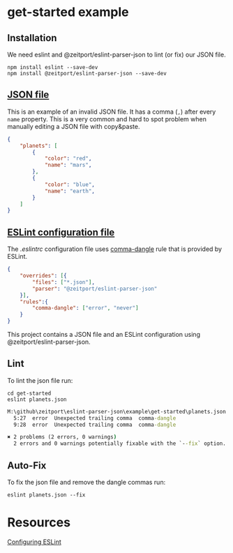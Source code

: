 # get-started example

## Installation

We need eslint and @zeitport/eslint-parser-json to lint (or fix) our JSON file.

```
npm install eslint --save-dev
npm install @zeitport/eslint-parser-json --save-dev
```

## [JSON file]

This is an example of an invalid JSON file. It has a comma (`,`) after every `name` property. This is a very common and hard to spot problem when manually editing a JSON file with copy&paste.

```json
{
    "planets": [
        {
            "color": "red",
            "name": "mars",
        },
        {
            "color": "blue",
            "name": "earth",
        }
    ]
}
```

## [ESLint configuration file]

The _.eslintrc_ configuration file uses [comma-dangle] rule that is provided by ESLint.

```json
{
    "overrides": [{
        "files": ["*.json"],
        "parser": "@zeitport/eslint-parser-json"
    }],
    "rules":{
        "comma-dangle": ["error", "never"]
    }
}
```

This project contains a JSON file and an ESLint configuration using @zeitport/eslint-parser-json.

## Lint

To lint the json file run:

```
cd get-started
eslint planets.json
```

```cmd
M:\github\zeitport\eslint-parser-json\example\get-started\planets.json
  5:27  error  Unexpected trailing comma  comma-dangle
  9:28  error  Unexpected trailing comma  comma-dangle

✖ 2 problems (2 errors, 0 warnings)
  2 errors and 0 warnings potentially fixable with the `--fix` option.
```

## Auto-Fix

To fix the json file and remove the dangle commas run:

```
eslint planets.json --fix
```

# Resources
[Configuring ESLint](https://eslint.org/docs/user-guide/configuring)


[JSON file]: https://github.com/zeitport/eslint-parser-json/tree/example/get-started/planets.json
[eslint configuration file]: https://github.com/zeitport/eslint-parser-json/tree/example/get-started/.eslintrc
[comma-dangle]: https://eslint.org/docs/rules/comma-dangle
